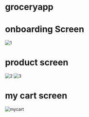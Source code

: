 # groceryapp

# onboarding Screen
![1](https://user-images.githubusercontent.com/124202145/223208016-09fbf20f-1ef9-40d4-9abf-5b0cd8f4b9c2.png)

# product screen
![2](https://user-images.githubusercontent.com/124202145/223208701-7cfdf275-138a-4139-93d5-4edde790e5e2.png)
![3](https://user-images.githubusercontent.com/124202145/223208929-02d08d49-2b52-4357-8539-6fb1abb2c28e.png)

# my cart screen
![mycart](https://user-images.githubusercontent.com/124202145/223209094-49128cfa-bbf4-4440-aa2f-26710c03e0ea.png)

